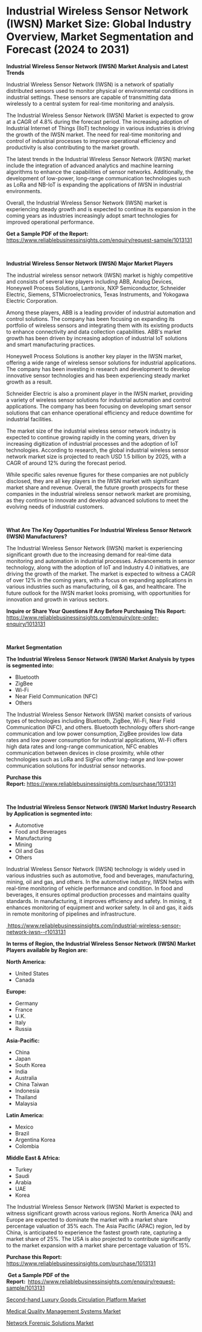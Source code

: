 <p><h1>Industrial Wireless Sensor Network (IWSN) Market Size: Global Industry Overview, Market Segmentation and Forecast (2024 to 2031)</h1></p><p><strong>Industrial Wireless Sensor Network (IWSN) Market Analysis and Latest Trends</strong></p>
<p><p>Industrial Wireless Sensor Network (IWSN) is a network of spatially distributed sensors used to monitor physical or environmental conditions in industrial settings. These sensors are capable of transmitting data wirelessly to a central system for real-time monitoring and analysis.</p><p>The Industrial Wireless Sensor Network (IWSN) Market is expected to grow at a CAGR of 4.8% during the forecast period. The increasing adoption of Industrial Internet of Things (IIoT) technology in various industries is driving the growth of the IWSN market. The need for real-time monitoring and control of industrial processes to improve operational efficiency and productivity is also contributing to the market growth.</p><p>The latest trends in the Industrial Wireless Sensor Network (IWSN) market include the integration of advanced analytics and machine learning algorithms to enhance the capabilities of sensor networks. Additionally, the development of low-power, long-range communication technologies such as LoRa and NB-IoT is expanding the applications of IWSN in industrial environments.</p><p>Overall, the Industrial Wireless Sensor Network (IWSN) market is experiencing steady growth and is expected to continue its expansion in the coming years as industries increasingly adopt smart technologies for improved operational performance.</p></p>
<p><strong>Get a Sample PDF of the Report:&nbsp;</strong> <a href="https://www.reliablebusinessinsights.com/enquiry/request-sample/1013131">https://www.reliablebusinessinsights.com/enquiry/request-sample/1013131</a></p>
<p>&nbsp;</p>
<p><strong>Industrial Wireless Sensor Network (IWSN) Major Market Players</strong></p>
<p><p>The industrial wireless sensor network (IWSN) market is highly competitive and consists of several key players including ABB, Analog Devices, Honeywell Process Solutions, Lantronix, NXP Semiconductor, Schneider Electric, Siemens, STMicroelectronics, Texas Instruments, and Yokogawa Electric Corporation.</p><p>Among these players, ABB is a leading provider of industrial automation and control solutions. The company has been focusing on expanding its portfolio of wireless sensors and integrating them with its existing products to enhance connectivity and data collection capabilities. ABB's market growth has been driven by increasing adoption of industrial IoT solutions and smart manufacturing practices.</p><p>Honeywell Process Solutions is another key player in the IWSN market, offering a wide range of wireless sensor solutions for industrial applications. The company has been investing in research and development to develop innovative sensor technologies and has been experiencing steady market growth as a result.</p><p>Schneider Electric is also a prominent player in the IWSN market, providing a variety of wireless sensor solutions for industrial automation and control applications. The company has been focusing on developing smart sensor solutions that can enhance operational efficiency and reduce downtime for industrial facilities.</p><p>The market size of the industrial wireless sensor network industry is expected to continue growing rapidly in the coming years, driven by increasing digitization of industrial processes and the adoption of IoT technologies. According to research, the global industrial wireless sensor network market size is projected to reach USD 1.5 billion by 2025, with a CAGR of around 12% during the forecast period.</p><p>While specific sales revenue figures for these companies are not publicly disclosed, they are all key players in the IWSN market with significant market share and revenue. Overall, the future growth prospects for these companies in the industrial wireless sensor network market are promising, as they continue to innovate and develop advanced solutions to meet the evolving needs of industrial customers.</p></p>
<p>&nbsp;</p>
<p><strong>What Are The Key Opportunities For Industrial Wireless Sensor Network (IWSN) Manufacturers?</strong></p>
<p><p>The Industrial Wireless Sensor Network (IWSN) market is experiencing significant growth due to the increasing demand for real-time data monitoring and automation in industrial processes. Advancements in sensor technology, along with the adoption of IoT and Industry 4.0 initiatives, are driving the growth of the market. The market is expected to witness a CAGR of over 12% in the coming years, with a focus on expanding applications in various industries such as manufacturing, oil & gas, and healthcare. The future outlook for the IWSN market looks promising, with opportunities for innovation and growth in various sectors.</p></p>
<p><strong>Inquire or Share Your Questions If Any Before Purchasing This Report:</strong> <a href="https://www.reliablebusinessinsights.com/enquiry/pre-order-enquiry/1013131">https://www.reliablebusinessinsights.com/enquiry/pre-order-enquiry/1013131</a></p>
<p>&nbsp;</p>
<p><strong>Market Segmentation</strong></p>
<p><strong>The Industrial Wireless Sensor Network (IWSN) Market Analysis by types is segmented into:</strong></p>
<p><ul><li>Bluetooth</li><li>ZigBee</li><li>Wi-Fi</li><li>Near Field Communication (NFC)</li><li>Others</li></ul></p>
<p><p>The Industrial Wireless Sensor Network (IWSN) market consists of various types of technologies including Bluetooth, ZigBee, Wi-Fi, Near Field Communication (NFC), and others. Bluetooth technology offers short-range communication and low power consumption, ZigBee provides low data rates and low power consumption for industrial applications, Wi-Fi offers high data rates and long-range communication, NFC enables communication between devices in close proximity, while other technologies such as LoRa and SigFox offer long-range and low-power communication solutions for industrial sensor networks.</p></p>
<p><strong>Purchase this Report:&nbsp;</strong><a href="https://www.reliablebusinessinsights.com/purchase/1013131">https://www.reliablebusinessinsights.com/purchase/1013131</a></p>
<p>&nbsp;</p>
<p><strong>The Industrial Wireless Sensor Network (IWSN) Market Industry Research by Application is segmented into:</strong></p>
<p><ul><li>Automotive</li><li>Food and Beverages</li><li>Manufacturing</li><li>Mining</li><li>Oil and Gas</li><li>Others</li></ul></p>
<p><p>Industrial Wireless Sensor Network (IWSN) technology is widely used in various industries such as automotive, food and beverages, manufacturing, mining, oil and gas, and others. In the automotive industry, IWSN helps with real-time monitoring of vehicle performance and condition. In food and beverages, it ensures optimal production processes and maintains quality standards. In manufacturing, it improves efficiency and safety. In mining, it enhances monitoring of equipment and worker safety. In oil and gas, it aids in remote monitoring of pipelines and infrastructure.</p></p>
<p><a href="https://www.reliablebusinessinsights.com/industrial-wireless-sensor-network-iwsn--r1013131">&nbsp;https://www.reliablebusinessinsights.com/industrial-wireless-sensor-network-iwsn--r1013131</a></p>
<p><strong>In terms of Region, the Industrial Wireless Sensor Network (IWSN) Market Players available by Region are:</strong></p>
<p>
    <p> <strong> North America: </strong>
        <ul>
            <li>United States</li>
            <li>Canada</li>
        </ul>
        </p> 
    <p> <strong> Europe: </strong>
        <ul>
            <li>Germany</li>
            <li>France</li>
            <li>U.K.</li>
            <li>Italy</li>
            <li>Russia</li>
        </ul>
        </p> 
    <p> <strong> Asia-Pacific: </strong>
        <ul>
            <li>China</li>
            <li>Japan</li>
            <li>South Korea</li>
            <li>India</li>
            <li>Australia</li>
            <li>China Taiwan</li>
            <li>Indonesia</li>
            <li>Thailand</li>
            <li>Malaysia</li>
        </ul>
        </p> 
    <p> <strong> Latin America: </strong>
        <ul>
            <li>Mexico</li>
            <li>Brazil</li>
            <li>Argentina Korea</li>
            <li>Colombia</li>
        </ul>
        </p> 
    <p> <strong> Middle East & Africa: </strong>
        <ul>
            <li>Turkey</li>
            <li>Saudi</li>
            <li>Arabia</li>
            <li>UAE</li>
            <li>Korea</li>
        </ul>
    </p>
    </p>
<p><p>The Industrial Wireless Sensor Network (IWSN) Market is expected to witness significant growth across various regions. North America (NA) and Europe are expected to dominate the market with a market share percentage valuation of 35% each. The Asia Pacific (APAC) region, led by China, is anticipated to experience the fastest growth rate, capturing a market share of 25%. The USA is also projected to contribute significantly to the market expansion with a market share percentage valuation of 15%.</p></p>
<p><strong>Purchase this Report: </strong><a href="https://www.reliablebusinessinsights.com/purchase/1013131">https://www.reliablebusinessinsights.com/purchase/1013131</a></p>
<p>&nbsp;<strong>Get a Sample PDF of the Report:&nbsp;&nbsp;</strong><a href="https://www.reliablebusinessinsights.com/enquiry/request-sample/1013131">https://www.reliablebusinessinsights.com/enquiry/request-sample/1013131</a></p>
<p><strong></strong></p>
<p><p><a href="https://github.com/neilMartin36/Market-Research-Report-List-1/blob/main/second-hand-luxury-goods-circulation-platform-market.md">Second-hand Luxury Goods Circulation Platform Market</a></p><p><a href="https://github.com/jackCarlson644/Market-Research-Report-List-1/blob/main/medical-quality-management-systems-market.md">Medical Quality Management Systems Market</a></p><p><a href="https://github.com/smithy59/Market-Research-Report-List-1/blob/main/network-forensic-solutions-market.md">Network Forensic Solutions Market</a></p></p>